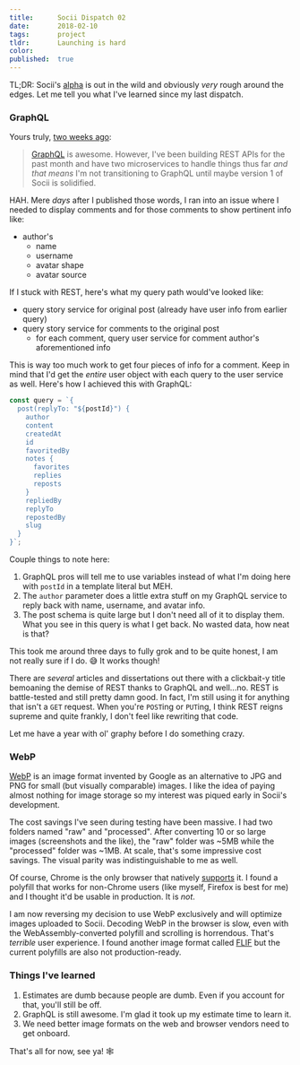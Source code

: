 ```yaml
---
title:      Socii Dispatch 02
date:       2018-02-10
tags:       project
tldr:       Launching is hard
color:
published:  true
---
```


TL;DR: Socii's [alpha](https://hub.socii.network "Socii, the social network") is out in the wild and obviously _very_ rough around the edges. Let me tell you what I've learned since my last dispatch.



### GraphQL
Yours truly, [two weeks ago](/2018/socii-dispatch-01 "Socii Dispatch 01"):

> [GraphQL](http://graphql.org "Official website for GraphQL") is awesome. However, I've been building REST APIs for the past month and have two microservices to handle things thus far _and that means_ I'm not transitioning to GraphQL until maybe version 1 of Socii is solidified.

HAH. Mere _days_ after I published those words, I ran into an issue where I needed to display comments and for those comments to show pertinent info like:

- author's
  - name
  - username
  - avatar shape
  - avatar source

If I stuck with REST, here's what my query path would've looked like:

- query story service for original post (already have user info from earlier query)
- query story service for comments to the original post
  - for each comment, query user service for comment author's aforementioned info

This is way too much work to get four pieces of info for a comment. Keep in mind that I'd get the _entire_ user object with each query to the user service as well. Here's how I achieved this with GraphQL:

```javascript
const query = `{
  post(replyTo: "${postId}") {
    author
    content
    createdAt
    id
    favoritedBy
    notes {
      favorites
      replies
      reposts
    }
    repliedBy
    replyTo
    repostedBy
    slug
  }
}`;
```

Couple things to note here:

1. GraphQL pros will tell me to use variables instead of what I'm doing here with `postId` in a template literal but MEH.
2. The `author` parameter does a little extra stuff on my GraphQL service to reply back with name, username, and avatar info.
3. The post schema is quite large but I don't need all of it to display them. What you see in this query is what I get back. No wasted data, how neat is that?

This took me around three days to fully grok and to be quite honest, I am not really sure if I do. 😅 It works though!

There are _several_ articles and dissertations out there with a clickbait-y title bemoaning the demise of REST thanks to GraphQL and well...no. REST is battle-tested and still pretty damn good. In fact, I'm still using it for anything that isn't a `GET` request. When you're `POST`ing or `PUT`ing, I think REST reigns supreme and quite frankly, I don't feel like rewriting that code.

Let me have a year with ol' graphy before I do something crazy.



### WebP
[WebP](https://developers.google.com/speed/webp "Official website for WebP") is an image format invented by Google as an alternative to JPG and PNG for small (but visually comparable) images. I like the idea of paying almost nothing for image storage so my interest was piqued early in Socii's development.

The cost savings I've seen during testing have been massive. I had two folders named "raw" and "processed". After converting 10 or so large images (screenshots and the like), the "raw" folder was ~5MB while the "processed" folder was ~1MB. At scale, that's some impressive cost savings. The visual parity was indistinguishable to me as well.

Of course, Chrome is the only browser that natively [supports](https://caniuse.com/#search=webp "Support table for WebP") it. I found a polyfill that works for non-Chrome users (like myself, Firefox is best for me) and I thought it'd be usable in production. It is _not_.

I am now reversing my decision to use WebP exclusively and will optimize images uploaded to Socii. Decoding WebP in the browser is slow, even with the WebAssembly-converted polyfill and scrolling is horrendous. That's _terrible_ user experience. I found another image format called [FLIF](https://github.com/FLIF-hub/FLIF "Free Lossless Image Format on GitHub") but the current polyfills are also not production-ready.



### Things I've learned
1. Estimates are dumb because people are dumb. Even if you account for that, you'll still be off.
2. GraphQL is still awesome. I'm glad it took up my estimate time to learn it.
3. We need better image formats on the web and browser vendors need to get onboard.



That's all for now, see ya! 🕸
